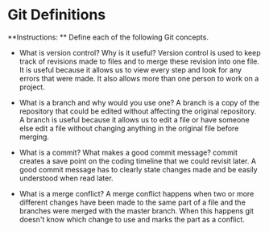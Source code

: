 # Git Definitions

**Instructions: ** Define each of the following Git concepts.

* What is version control?  Why is it useful?
Version control is used to keep track of revisions made to files and to merge these revision into one file. It is useful because it allows us to view every step and look for any errors that were made. It also allows more than one person to work on a project.

* What is a branch and why would you use one?
A branch is a copy of the repository that could be edited without affecting the original repository. A branch is useful because it allows us to edit a file or have someone else edit a file without changing anything in the original file before merging.

* What is a commit? What makes a good commit message?
commit creates a save point on the coding timeline that we could revisit later. A good commit message has to clearly state changes made and be easily understood when read later.

* What is a merge conflict?
A merge conflict happens when two or more different changes have been made to the same part of a file and the branches were merged with the master branch. When this happens git doesn't know which change to use and marks the part as a conflict.